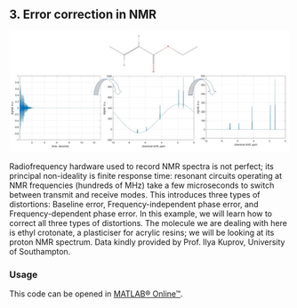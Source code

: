 ## 3. Error correction in NMR  

![alt text](NMR_Lesson3_Figure.jpg)

Radiofrequency hardware used to record NMR spectra is not perfect; its principal non-ideality is finite response time: resonant circuits operating at NMR frequencies (hundreds of MHz) take a few microseconds to switch between transmit and receive modes. This introduces three types of distortions: Baseline error, Frequency-independent phase error, and Frequency-dependent phase error. 
In this example, we will learn how to correct all three types of distortions. The molecule we are dealing with here is ethyl crotonate, a plasticiser for acrylic resins; we will be looking at its proton NMR spectrum. Data kindly provided by Prof. Ilya Kuprov, University of Southampton.

### Usage

This code can be opened in [MATLAB® Online™](https://matlab.mathworks.com/).





